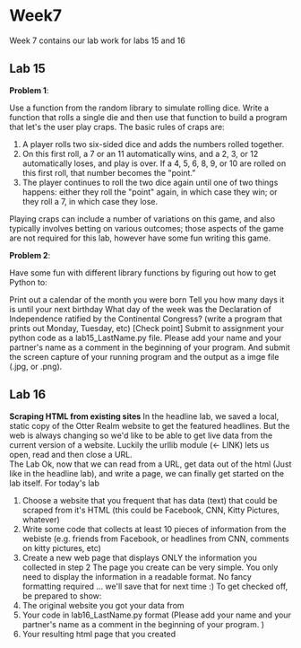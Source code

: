 # Week7
Week 7 contains our lab work for labs 15 and 16

## Lab 15

**Problem 1**:

Use a function from the random library to simulate rolling dice.  Write a function that rolls a single die and then use that function to build a program that let's the user play craps. The basic rules of craps are:

1. A player rolls two six-sided dice and adds the numbers rolled together.
2. On this first roll, a 7 or an 11 automatically wins, and a 2, 3, or 12 automatically loses, and play is over. If a 4, 5, 6, 8, 9, or 10 are rolled on this first roll, that number becomes the "point.”
3. The player continues to roll the two dice again until one of two things happens: either they roll the "point" again, in which case they win; or they roll a 7, in which case they lose.

Playing craps can include a number of variations on this game, and also typically involves betting on various outcomes; those aspects of the game are not required for this lab, however have some fun writing this game.

**Problem 2**:

Have some fun with different library functions by figuring out how to get Python to:

Print out a calendar of the month you were born
Tell you how many days it is until your next birthday
What day of the week was the Declaration of Independence ratified by the Continental Congress? (write a program that prints out Monday, Tuesday, etc)
[Check point] Submit to assignment your python code as a lab15_LastName.py file. Please add your name and your partner's name as a comment in the beginning of your program. And submit the screen capture of your running program and the output as a imge file (.jpg, or .png). 

## Lab 16

**Scraping HTML from existing sites**
In the headline lab, we saved a local, static copy of the Otter Realm website to get the featured headlines. But the web is always changing so we'd like to be able to get live data from the current version of a website.  Luckily the urllib module (<- LINK) lets us open, read and then close a URL.  
The Lab
Ok, now that we can read from a URL, get data out of the html (Just like in the headline lab), and write a page, we can finally get started on the lab itself.  For today's lab
  1. Choose a website that you frequent that has data (text) that could be scraped from it's HTML (this could be Facebook, CNN, Kitty Pictures, whatever)
  2. Write some code that collects at least 10 pieces of information from the webiste (e.g. friends from Facebook, or headlines from CNN, comments on kitty pictures, etc)
  3. Create a new web page that displays ONLY the information you collected in step 2
The page you create can be very simple. You only need to display the information in a readable format.  No fancy formatting required ... we'll save that for next time :)
To get checked off, be prepared to show:
  1. The original website you got your data from
  2. Your code in lab16_LastName.py format (Please add your name and your partner's name as a comment in the beginning of your program. )
  3. Your resulting html page that you created
